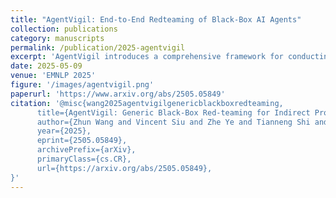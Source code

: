 ```yaml
---
title: "AgentVigil: End-to-End Redteaming of Black-Box AI Agents"
collection: publications
category: manuscripts
permalink: /publication/2025-agentvigil
excerpt: 'AgentVigil introduces a comprehensive framework for conducting end-to-end red-teaming evaluations of black-box AI agents. The work introduces a fuzzing methodology to systematically exploit indirect prompt injections in blackbox AI agent systems, providing valuable insights for improving agent robustness and safety in real-world deployments.'
date: 2025-05-09
venue: 'EMNLP 2025'
figure: '/images/agentvigil.png'
paperurl: 'https://www.arxiv.org/abs/2505.05849'
citation: '@misc{wang2025agentvigilgenericblackboxredteaming,
      title={AgentVigil: Generic Black-Box Red-teaming for Indirect Prompt Injection against LLM Agents}, 
      author={Zhun Wang and Vincent Siu and Zhe Ye and Tianneng Shi and Yuzhou Nie and Xuandong Zhao and Chenguang Wang and Wenbo Guo and Dawn Song},
      year={2025},
      eprint={2505.05849},
      archivePrefix={arXiv},
      primaryClass={cs.CR},
      url={https://arxiv.org/abs/2505.05849}, 
}'
---
```


